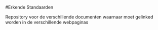 #Erkende Standaarden

Repository voor de verschillende documenten waarnaar moet gelinked worden in de verschillende webpaginas
